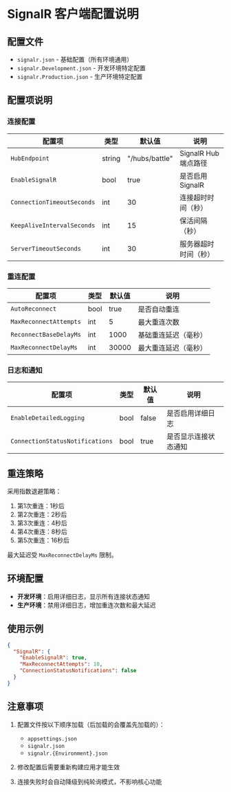 # SignalR 客户端配置说明

## 配置文件
- `signalr.json` - 基础配置（所有环境通用）
- `signalr.Development.json` - 开发环境特定配置
- `signalr.Production.json` - 生产环境特定配置

## 配置项说明

### 连接配置
| 配置项 | 类型 | 默认值 | 说明 |
|--------|------|--------|------|
| `HubEndpoint` | string | "/hubs/battle" | SignalR Hub 端点路径 |
| `EnableSignalR` | bool | true | 是否启用 SignalR |
| `ConnectionTimeoutSeconds` | int | 30 | 连接超时时间（秒） |
| `KeepAliveIntervalSeconds` | int | 15 | 保活间隔（秒） |
| `ServerTimeoutSeconds` | int | 30 | 服务器超时时间（秒） |

### 重连配置
| 配置项 | 类型 | 默认值 | 说明 |
|--------|------|--------|------|
| `AutoReconnect` | bool | true | 是否自动重连 |
| `MaxReconnectAttempts` | int | 5 | 最大重连次数 |
| `ReconnectBaseDelayMs` | int | 1000 | 基础重连延迟（毫秒） |
| `MaxReconnectDelayMs` | int | 30000 | 最大重连延迟（毫秒） |

### 日志和通知
| 配置项 | 类型 | 默认值 | 说明 |
|--------|------|--------|------|
| `EnableDetailedLogging` | bool | false | 是否启用详细日志 |
| `ConnectionStatusNotifications` | bool | true | 是否显示连接状态通知 |

## 重连策略
采用指数退避策略：
1. 第1次重连：1秒后
2. 第2次重连：2秒后
3. 第3次重连：4秒后
4. 第4次重连：8秒后
5. 第5次重连：16秒后

最大延迟受 `MaxReconnectDelayMs` 限制。

## 环境配置
- **开发环境**：启用详细日志，显示所有连接状态通知
- **生产环境**：禁用详细日志，增加重连次数和最大延迟

## 使用示例
```json
{
  "SignalR": {
    "EnableSignalR": true,
    "MaxReconnectAttempts": 10,
    "ConnectionStatusNotifications": false
  }
}
```

## 注意事项
1. 配置文件按以下顺序加载（后加载的会覆盖先加载的）：
   - `appsettings.json`
   - `signalr.json`
   - `signalr.{Environment}.json`

2. 修改配置后需要重新构建应用才能生效

3. 连接失败时会自动降级到纯轮询模式，不影响核心功能
